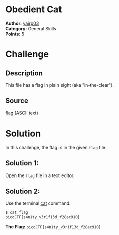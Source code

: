 # Obedient Cat

**Author:** [yairp03](https://github.com/yairp03)  
**Category:** General Skills  
**Points:** 5

# Challenge

## Description

This file has a flag in plain sight (aka "in-the-clear").

## Source

[flag](./flag) (ASCII text)

# Solution

In this challenge, the flag is in the given `flag` file.

## Solution 1:

Open the `flag` file in a text editor.

## Solution 2:

Use the terminal [cat](https://linux.die.net/man/1/cat) command:

```sh
$ cat flag
picoCTF{s4n1ty_v3r1f13d_f28ac910}
```

**The Flag:** `picoCTF{s4n1ty_v3r1f13d_f28ac910}`
